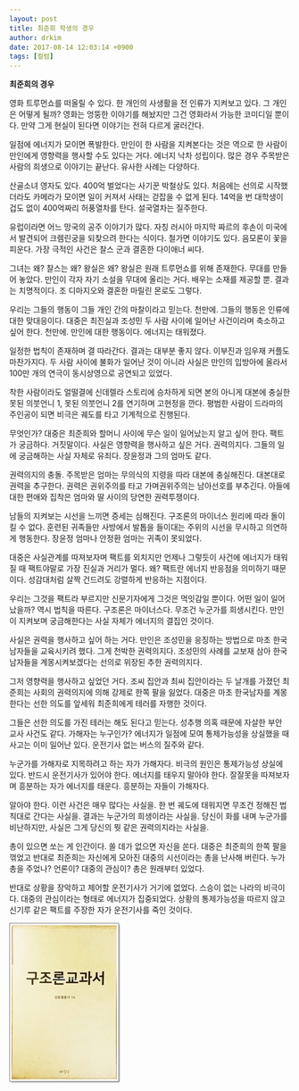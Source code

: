 ```yaml
---
layout: post
title: 최준희 학생의 경우
author: drkim
date: 2017-08-14 12:03:14 +0900
tags: [컬럼]
---
```



**최준희의 경우**

  


영화 트루먼쇼를 떠올릴 수 있다. 한 개인의 사생활을 전 인류가 지켜보고 있다. 그 개인은 어떻게 될까? 영화는 엉뚱한 이야기를 해놨지만 그건 영화라서 가능한 코미디일 뿐이다. 만약 그게 현실이 된다면 이야기는 전혀 다르게 굴러간다. 

  


일점에 에너지가 모이면 폭발한다. 만인이 한 사람을 지켜본다는 것은 역으로 한 사람이 만인에게 영향력을 행사할 수도 있다는 거다. 에너지 낙차 성립이다. 많은 경우 주목받은 사람의 희생으로 이야기는 끝난다. 유사한 사례는 다양하다. 

  


산골소녀 영자도 있다. 400억 벌었다는 사기꾼 박철상도 있다. 처음에는 선의로 시작했더라도 카메라가 모이면 일이 커져서 사태는 걷잡을 수 없게 된다. 14억을 번 대학생이 겁도 없이 400억짜리 허풍열차를 탄다. 설국열차는 질주한다.

  


유럽이라면 어느 망국의 공주 이야기가 많다. 자칭 러시아 마지막 짜르의 후손이 미국에서 발견되어 크렘린궁을 되찾으려 한다는 식이다. 철가면 이야기도 있다. 음모론이 꽃을 피운다. 가장 극적인 사건은 찰스 군과 결혼한 다이애너 씨다. 

  


그녀는 왜? 찰스는 왜? 왕실은 왜? 왕실은 원래 트루먼쇼를 위해 존재한다. 무대를 만들어 놓았다. 만인이 각자 자기 소설을 무대에 올리는 거다. 배우는 소재를 제공할 뿐. 결과는 치명적이다. 조 디마지오와 결혼한 마릴린 몬로도 그렇다.

  


우리는 그들의 행동이 그들 개인 간의 마찰이라고 믿는다. 천만에. 그들의 행동은 인류에 대한 맞대응이다. 대중은 최진실과 조성민 두 사람 사이에 일어난 사건이라며 축소하고 싶어 한다. 천만에. 만인에 대한 행동이다. 에너지는 태워졌다.

  


일정한 법칙이 존재하며 결 따라간다. 결과는 대부분 좋지 않다. 이부진과 임우재 커플도 마찬가지다. 두 사람 사이에 불화가 일어난 것이 아니라 사실은 만인의 입방아에 올라서 100만 개의 연극이 동시상영으로 공연되고 있었다.

  


착한 사람이라도 얼떨결에 신데렐라 스토리에 승차하게 되면 본의 아니게 대본에 충실한 못된 의붓언니 1, 못된 의붓언니 2를 연기하며 고현정을 깐다. 평범한 사람이 드라마의 주인공이 되면 비극은 궤도를 타고 기계적으로 진행된다.

  


무엇인가? 대중은 최준희와 할머니 사이에 무슨 일이 일어났는지 알고 싶어 한다. 팩트가 궁금하다. 거짓말이다. 사실은 영향력을 행사하고 싶은 거다. 권력의지다. 그들의 일에 궁금해하는 사실 자체로 유죄다. 장윤정과 그의 엄마도 같다. 

  


권력의지의 충돌. 주목받은 엄마는 무의식의 지령을 따라 대본에 충실해진다. 대본대로 권력을 추구한다. 권력은 권위주의를 타고 가며권위주의는 남아선호를 부추긴다. 아들에 대한 편애와 집착은 엄마와 딸 사이의 당연한 권력투쟁이다.

  


남들의 지켜보는 시선을 느끼면 증세는 심해진다. 구조론의 마이너스 원리에 따라 돌이킬 수 없다. 훈련된 귀족들만 사방에서 발톱을 들이대는 주위의 시선을 무시하고 의연하게 행동한다. 장윤정 엄마나 안정환 엄마는 귀족이 못되었다.

  


대중은 사실관계를 따져보자며 팩트를 외치지만 언제나 그렇듯이 사건에 에너지가 태워질 때 팩트야말로 가장 진실과 거리가 멀다. 왜? 팩트란 에너지 반응점을 의미하기 때문이다. 성감대처럼 살짝 건드려도 강렬하게 반응하는 지점이다. 

  


우리는 그것을 팩트라 부르지만 신문기자에게 그것은 먹잇감일 뿐이다. 어떤 일이 일어났을까? 역시 법칙을 따른다. 구조론은 마이너스다. 무조건 누군가를 희생시킨다. 만인이 지켜보며 궁금해한다는 사실 자체가 에너지의 결집인 것이다. 

  


사실은 권력을 행사하고 싶어 하는 거다. 만인은 조성민을 응징하는 방법으로 마초 한국남자들을 교육시키려 했다. 그게 천박한 권력의지다. 조성민의 사례를 교보재 삼아 한국남자들을 계몽시켜보겠다는 선의로 위장된 추한 권력의지다. 

  


그저 영향력을 행사하고 싶었던 거다. 조씨 집안과 최씨 집안이라는 두 날개를 가졌던 최준희는 사회의 권력의지에 의해 강제로 한쪽 팔을 잃었다. 대중은 마초 한국남자를 계몽한다는 선한 의도를 앞세워 최준희에게 테러를 자행한 것이다. 

  


그들은 선한 의도를 가진 테러는 해도 된다고 믿는다. 성추행 의혹 때문에 자살한 부안 교사 사건도 같다. 가해자는 누구인가? 에너지가 일점에 모여 통제가능성을 상실했을 때 사고는 이미 일어난 있다. 운전기사 없는 버스의 질주와 같다.

  


누군가를 가해자로 지목하려고 하는 자가 가해자다. 비극의 원인은 통제가능성 상실에 있다. 반드시 운전기사가 있어야 한다. 에너지를 태우지 말아야 한다. 잘잘못을 따져보자며 흥분하는 자가 에너지를 태운다. 흥분하는 자들이 가해자다.

  


알아야 한다. 이런 사건은 매우 많다는 사실을. 한 번 궤도에 태워지면 무조건 정해진 법칙대로 간다는 사실을. 결과는 누군가의 희생이라는 사실을. 당신이 화를 내며 누군가를 비난하지만, 사실은 그게 당신의 뭣 같은 권력의지라는 사실을.

  


총이 있으면 쏘는 게 인간이다. 쏠 데가 없으면 자신을 쏜다. 대중은 최준희의 한쪽 팔을 꺾었고 반대로 최준희는 자신에게 모아진 대중의 시선이라는 총을 난사해 버린다. 누가 총을 주었나? 언론이? 대중의 관심이? 총은 원래부터 있었다. 

  


반대로 상황을 장악하고 제어할 운전기사가 거기에 없었다. 스승이 없는 나라의 비극이다. 대중의 관심이라는 형태로 에너지가 집중되었다. 상황의 통제가능성을 따르지 않고 신기루 같은 팩트를 주장한 자가 운전기사를 죽인 것이다.

  



![](/files/attach/images/199/162/875/0.jpg)